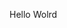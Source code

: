 Hello Wolrd














































































































































































































































































































































































































































































































































































































































































































































































































































































































































































































































































































































































































































































































































































































































































































































































































































































































































































































































































































































































































































































































































































































































































































































































































































































































































































































































































































































































































































































































































































































































































































































































































































































































































































































































































































































































































































































































































































































































































































































































































































































































































































































































































































































































































